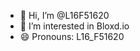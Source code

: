 - 👋 Hi, I’m @L16F51620
- 👀 I’m interested in Bloxd.io
- 😄 Pronouns: L16_F51620

<!---
L16F51620/L16F51620 is a ✨ special ✨ repository because its `README.md` (this file) appears on your GitHub profile.
You can click the Preview link to take a look at your changes.
--->
